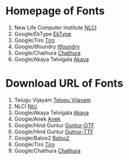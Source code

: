 # Homepage of Fonts

1. New Life Computer Institute [NLCI](https://github.com/nlci)
2. Google/EkType [EkType](https://ektype.in)
3. Google/Tiro [Tiro](http://www.tiro.com/)
4. Google/itfoundry [Itfoundry](http://indiantypefoundry.com/)
5. Google/Chathura [Chathura](https://github.com/appajid/Chathura)
6. Google/Akaya Telvigala [Akaya](https://github.com/vaishnavimurthy/Akaya-Telivigala)


# Download URL of Fonts

1. Telugu Vijayam [Telugu Vijayam](http://deb.debian.org/debian/pool/main/f/fonts-teluguvijayam/fonts-teluguvijayam_2.1.orig.tar.xz)
2. NLCI [Nlci](https://github.com/nlci/telu-font-nirmal/archive/refs/heads/master.zip)
3. Google/Akaya Telvigala [Akaya](https://github.com/vaishnavimurthy/Akaya-Telivigala/archive/refs/heads/master.zip)
4. Google/Anek [Anek](https://github.com/EkType/Anek/releases/download/1.000/Ek-Type-Anek-Variable-1.002.zip)
5. Google/Hind Guntur [Guntur-OTF](https://github.com/itfoundry/hind-guntur/archive/refs/heads/master.zip)
6. Google/Hind Guntur [Gutnur-TTF](https://fonts.google.com/specimen/Hind+Guntur/about?query=hind)
7. Google/Baloo2 [Baloo2](https://github.com/EkType/Baloo2/releases/download/1.640/Baloo2_1.640.zip)
8. Google/Tiro [Tiro](https://github.com/TiroTypeworks/Indigo/archive/refs/heads/main.zip)
9. Google/Chathura [Chathura](https://github.com/appajid/Chathura/archive/refs/tags/Chathura.zip)
